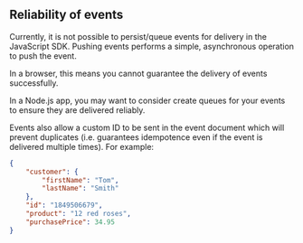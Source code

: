 ## Reliability of events

Currently, it is not possible to persist/queue events for delivery in the JavaScript SDK.  Pushing events performs a simple,
asynchronous operation to push the event.

In a browser, this means you cannot guarantee the delivery of events successfully.

In a Node.js app, you may want to consider create queues for your events to ensure they are delivered reliably.

Events also allow a custom ID to be sent in the event document which will prevent duplicates (i.e. guarantees idempotence even if the event is delivered multiple times). For example:

```json
{
    "customer": {
        "firstName": "Tom",
        "lastName": "Smith"
    },
    "id": "1849506679",
    "product": "12 red roses",
    "purchasePrice": 34.95
}
```
